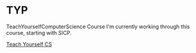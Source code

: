 # TYP
TeachYourselfComputerScience Course
I'm currently working through this course, starting with SICP.

[Teach Yourself CS](https://teachyourselfcs.com/)

